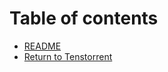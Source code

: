 # Table of contents

* [README](README.md)
* [Return to Tenstorrent](http://127.0.0.1:5000/o/-MlGnS4jLFVv4JjbviID/s/YH0NkcMJgtVy0Po3TGtY/)
